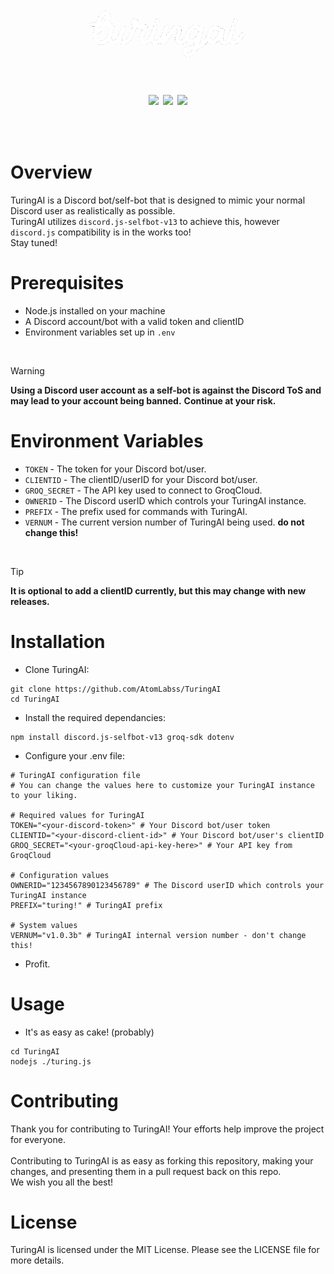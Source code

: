 <h1 align="center">
  <div align="center">
    <br />
    <p>
      <img width="250" src="https://raw.githubusercontent.com/AtomLabss/TuringAI/main/assets/images/turingai.png?s=100&v=4" />
    </p>
  </div>
</h1>

<h1 align="center">
    <p align="center">
      <img src="https://img.shields.io/static/v1?label=version&message=v1.0.3b&color=green">
        <img src="https://img.shields.io/discord/1252393773468745852?color=7489d5&logo=discord&logoColor=ffffff" />
        <img src="https://img.shields.io/static/v1?label=status&message=beta&color=blue">
    </p>
</h1>

<br>

# Overview
TuringAI is a Discord bot/self-bot that is designed to mimic your normal Discord user as realistically as possible.
<br>
TuringAI utilizes `discord.js-selfbot-v13` to achieve this, however `discord.js` compatibility is in the works too!
<br>
Stay tuned!

# Prerequisites
- Node.js installed on your machine
- A Discord account/bot with a valid token and clientID
- Environment variables set up in `.env`

<br>

> [!WARNING]
> **Using a Discord user account as a self-bot is against the Discord ToS and may lead to your account being banned.**
> **Continue at your risk.**

# Environment Variables
- `TOKEN` - The token for your Discord bot/user.
- `CLIENTID` - The clientID/userID for your Discord bot/user.
- `GROQ_SECRET` - The API key used to connect to GroqCloud.
- `OWNERID` - The Discord userID which controls your TuringAI instance.
- `PREFIX` - The prefix used for commands with TuringAI.
- `VERNUM` - The current version number of TuringAI being used. **do not change this!**

<br>

> [!TIP]
> **It is optional to add a clientID currently, but this may change with new releases.**

# Installation
- Clone TuringAI:
```shell
git clone https://github.com/AtomLabss/TuringAI
cd TuringAI
```

- Install the required dependancies:
```shell
npm install discord.js-selfbot-v13 groq-sdk dotenv
```

- Configure your .env file:
```env
# TuringAI configuration file
# You can change the values here to customize your TuringAI instance to your liking.

# Required values for TuringAI
TOKEN="<your-discord-token>" # Your Discord bot/user token
CLIENTID="<your-discord-client-id>" # Your Discord bot/user's clientID
GROQ_SECRET="<your-groqCloud-api-key-here>" # Your API key from GroqCloud

# Configuration values
OWNERID="1234567890123456789" # The Discord userID which controls your TuringAI instance
PREFIX="turing!" # TuringAI prefix

# System values
VERNUM="v1.0.3b" # TuringAI internal version number - don't change this!
```

- Profit.

# Usage

- It's as easy as cake! (probably)

```shell
cd TuringAI
nodejs ./turing.js
```

# Contributing
Thank you for contributing to TuringAI! Your efforts help improve the project for everyone.
<br>
<br>
Contributing to TuringAI is as easy as forking this repository, making your changes, and presenting them in a pull request back on this repo.
<br>
We wish you all the best!

# License
TuringAI is licensed under the MIT License. Please see the LICENSE file for more details.
